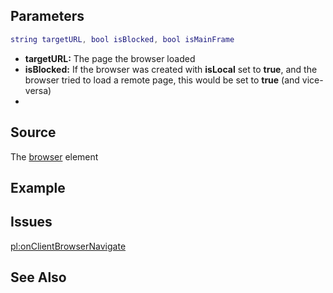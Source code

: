 Parameters
----------

``` lua
string targetURL, bool isBlocked, bool isMainFrame
```

-   **targetURL:** The page the browser loaded
-   **isBlocked:** If the browser was created with **isLocal** set to **true**, and the browser tried to load a remote page, this would be set to **true** (and vice-versa)
-   

Source
------

The [browser](/docs/element/browser.md "wikilink") element

Example
-------

Issues
------

[pl:onClientBrowserNavigate](/docs/pl-onclientbrowsernavigate.md "wikilink")

See Also
--------
